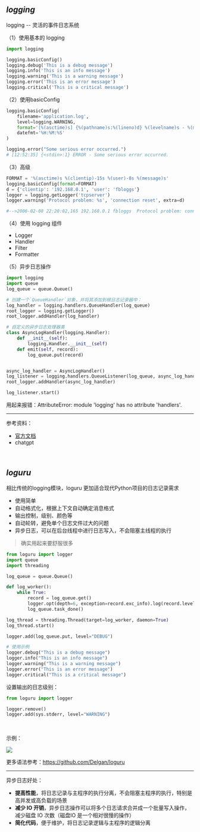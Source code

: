 
## _logging_

logging -- 灵活的事件日志系统


（1）使用基本的 logging
```python
import logging

logging.basicConfig()
logging.debug('This is a debug message')
logging.info('This is an info message')
logging.warning('This is a warning message')
logging.error('This is an error message')
logging.critical('This is a critical message')
```


（2）使用basicConfig
```python
logging.basicConfig(
    filename='application.log',
    level=logging.WARNING,
    format='[%(asctime)s] {%(pathname)s:%(lineno)d} %(levelname)s - %(message)s',
    datefmt='%H:%M:%S'
)

logging.error("Some serious error occurred.")
# [12:52:35] {<stdin>:1} ERROR - Some serious error occurred.
```

（3）高级
```python
FORMAT = '%(asctime)s %(clientip)-15s %(user)-8s %(message)s'
logging.basicConfig(format=FORMAT)
d = {'clientip': '192.168.0.1', 'user': 'fbloggs'}
logger = logging.getLogger('tcpserver')
logger.warning('Protocol problem: %s', 'connection reset', extra=d)

#-->2006-02-08 22:20:02,165 192.168.0.1 fbloggs  Protocol problem: connection reset
```

（4）使用 logging 组件

- Logger
- Handler
- Filter
- Formatter

（5）异步日志操作

```python
import logging
import queue
log_queue = queue.Queue()

# 创建一个`QueueHandler`对象，并将其添加到根日志记录器中：
log_handler = logging.handlers.QueueHandler(log_queue)
root_logger = logging.getLogger()
root_logger.addHandler(log_handler)

# 自定义的异步日志处理器类
class AsyncLogHandler(logging.Handler):
    def __init__(self):
        logging.Handler.__init__(self)
    def emit(self, record):
        log_queue.put(record)


async_log_handler = AsyncLogHandler()
log_listener = logging.handlers.QueueListener(log_queue, async_log_handler)
root_logger.addHandler(async_log_handler)

log_listener.start()
```

用起来报错：AttributeError: module 'logging' has no attribute 'handlers'.



-------------
参考资料：
- [官方文档](https://docs.python.org/zh-cn/3.9/library/logging.html)
- chatgpt



</br>

## _loguru_

相比传统的logging模块，loguru 更加适合现代Python项目的日志记录需求

- 使用简单
- 自动格式化，根据上下文自动确定消息格式
- 输出控制，级别、颜色等
- 自动轮转，避免单个日志文件过大的问题
- 异步日志，可以在后台线程中进行日志写入，不会阻塞主线程的执行


> 确实用起来要舒服很多

```python
from loguru import logger
import queue
import threading

log_queue = queue.Queue()

def log_worker():
    while True:
        record = log_queue.get()
        logger.opt(depth=6, exception=record.exc_info).log(record.levelno, record.getMessage())
        log_queue.task_done()

log_thread = threading.Thread(target=log_worker, daemon=True)
log_thread.start()

logger.add(log_queue.put, level="DEBUG")

# 使用示例
logger.debug("This is a debug message")
logger.info("This is an info message")
logger.warning("This is a warning message")
logger.error("This is an error message")
logger.critical("This is a critical message")
```


设置输出的日志级别：
```python
from loguru import logger

logger.remove()
logger.add(sys.stderr, level="WARNING")
```





</br>

示例：

<img src="https://img-1301102143.cos.ap-beijing.myqcloud.com/20231026231754.png">

</br>


更多语法参考：https://github.com/Delgan/loguru


-------------

异步日志好处：
- **提高性能**，将日志记录与主程序的执行分离，不会阻塞主程序的执行，特别是高并发或高负载的场景
- **减少 IO 开销**，异步日志操作可以将多个日志请求合并成一个批量写入操作，减少磁盘 IO 次数（磁盘IO 是一个相对很慢的操作）
- **简化代码**，便于维护，将日志记录逻辑与主程序的逻辑分离